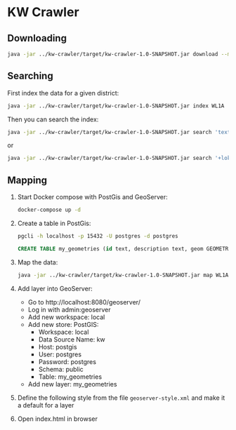 # KW Crawler

## Downloading

```bash
java -jar ../kw-crawler/target/kw-crawler-1.0-SNAPSHOT.jar download --max 160000 WL1A/00XXXXXX/X
```

## Searching

First index the data for a given district:

```bash
java -jar ../kw-crawler/target/kw-crawler-1.0-SNAPSHOT.jar index WL1A 
```

Then you can search the index:

```bash
java -jar ../kw-crawler/target/kw-crawler-1.0-SNAPSHOT.jar search 'text'
```

or

```bash
java -jar ../kw-crawler/target/kw-crawler-1.0-SNAPSHOT.jar search '+lokalizacja:Miedźno +właściciel:Jan'
```

## Mapping

1. Start Docker compose with PostGis and GeoServer:
    ```bash
    docker-compose up -d
    ````
2. Create a table in PostGis:
    ```bash
    pgcli -h localhost -p 15432 -U postgres -d postgres
    ```

    ```sql
    CREATE TABLE my_geometries (id text, description text, geom GEOMETRY(Geometry, 2180));
    ````
3. Map the data:
    ```bash
    java -jar ../kw-crawler/target/kw-crawler-1.0-SNAPSHOT.jar map WL1A
    ```
4. Add layer into GeoServer:
    - Go to http://localhost:8080/geoserver/
    - Log in with admin:geoserver
    - Add new workspace: local
    - Add new store: PostGIS:
        - Workspace: local
        - Data Source Name: kw
        - Host: postgis
        - User: postgres
        - Password: postgres
        - Schema: public
        - Table: my_geometries
    - Add new layer: my_geometries
5. Define the following style from the file `geoserver-style.xml` and make it a default for a layer

6. Open index.html in browser
